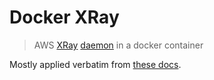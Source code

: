 # Docker XRay

> AWS [XRay](https://aws.amazon.com/xray/) [daemon](https://docs.aws.amazon.com/xray/latest/devguide/xray-daemon.html) in a docker container

Mostly applied verbatim from [these docs](https://docs.aws.amazon.com/xray/latest/devguide/xray-daemon-ecs.html).